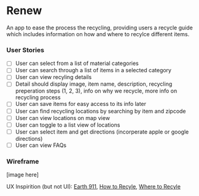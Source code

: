 # Renew
An app to ease the process the recycling, providing users a recycle guide which includes information on how and where to recylce different items.

### User Stories 

- [ ] User can select from a list of material categories 
- [ ] User can search through a list of items in a selected category 
- [ ] User can view recyling details 
- [ ] Detail should display image, item name, description, recycling preperation steps (1, 2, 3), info on why we recycle, more info on recycling process 
- [ ] User can save items for easy access to its info later 
- [ ] User can find recycling locations by searching by item and zipcode
- [ ] User can view locations on map view 
- [ ] User can toggle to a list view of locations 
- [ ] User can select item and get directions (incorperate apple or google directions)
- [ ] User can view FAQs 

### Wireframe 
[image here]

UX Inspirition (but not UI): 
[Earth 911](https://earth911.com/), [How to Recyle](https://earth911.com/recycling-center-search-guides/?utm_source=earth911-header&utm_medium=top-navigation-menu&utm_campaign=top-nav-recycle-guide-button), [Where to Recyle](https://search.earth911.com/?utm_source=earth911-header&utm_medium=top-navigation-menu&utm_campaign=top-nav-recycle-search-button)
